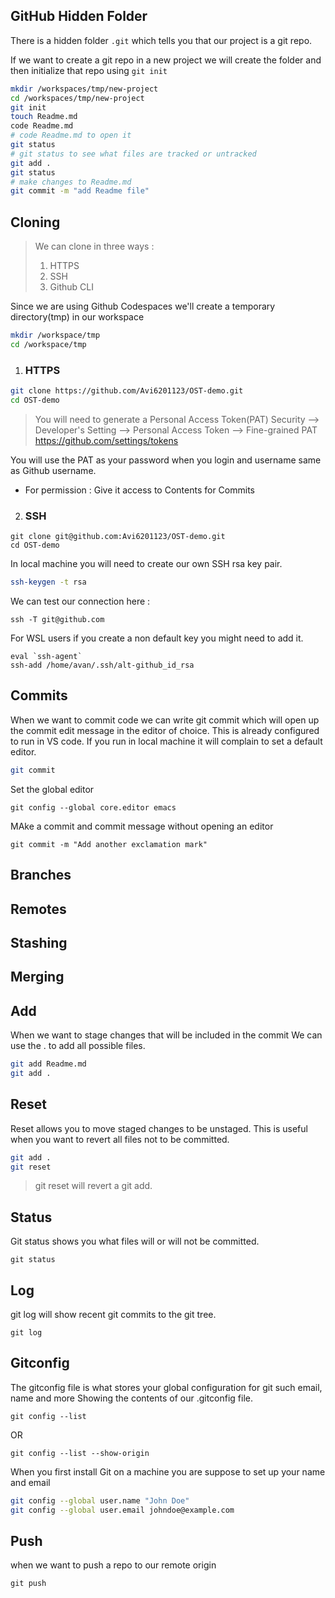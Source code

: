 ## GitHub Hidden Folder
There is a hidden folder `.git` which tells you that our project is a git repo.

If we want to create a git repo in a new project we will create the folder and then initialize that repo using `git init`
```sh
mkdir /workspaces/tmp/new-project
cd /workspaces/tmp/new-project
git init
touch Readme.md
code Readme.md 
# code Readme.md to open it
git status
# git status to see what files are tracked or untracked
git add .
git status
# make changes to Readme.md
git commit -m "add Readme file"
```
## Cloning
>We can clone in three ways : 
> 1. HTTPS
> 2. SSH
> 3. Github CLI

Since we are using Github Codespaces we'll create a temporary directory(tmp) in our workspace

```sh
mkdir /workspace/tmp
cd /workspace/tmp
```

1. ### HTTPS
```sh
git clone https://github.com/Avi6201123/OST-demo.git
cd OST-demo
```
> You will need to generate a Personal Access Token(PAT)
Security --> Developer's Setting --> Personal Access Token --> Fine-grained PAT  
https://github.com/settings/tokens

You will use the PAT as your password when you login and username same as Github username.
- For permission : Give it access to Contents for Commits
2. ### SSH
```ssh
git clone git@github.com:Avi6201123/OST-demo.git
cd OST-demo
```
In local machine you will need to create our own SSH rsa key pair.
```sh
ssh-keygen -t rsa
```
We can test our connection here : 
```
ssh -T git@github.com
```
For WSL users if you create a non default key you might need to add it.
```
eval `ssh-agent`
ssh-add /home/avan/.ssh/alt-github_id_rsa
```
## Commits
When we want to commit code we can write git commit which will open up the commit edit message in the editor of choice. This is already configured to run in VS code. If you run in local machine it will complain to set a default editor.
```sh
git commit
```

Set the global editor

```
git config --global core.editor emacs
```

MAke a commit and commit message without opening an editor
```
git commit -m "Add another exclamation mark"
```
## Branches

## Remotes

## Stashing

## Merging

## Add
When we want to stage changes that will be included in the commit
We can use the . to add all possible files.
```sh
git add Readme.md
git add .
```
## 

## Reset 
Reset allows you to move staged changes to be unstaged. 
This is useful when you want to revert all files not to be committed.

```sh
git add .
git reset
```
> git reset will revert a git add.

## Status

Git status shows you what files will or will not be committed.
```
git status
```
## Log
git log will show recent git commits to the git tree.
```
git log
```

## Gitconfig
The gitconfig file is what stores your global configuration for git such email, name and more
Showing the contents of our .gitconfig file.
```
git config --list 
```
OR
```
git config --list --show-origin
```
When you first install Git on a machine you are suppose to set up your name and email
```sh
git config --global user.name "John Doe"
git config --global user.email johndoe@example.com
```

## Push 
when we want to push a repo to our remote origin
```
git push
```